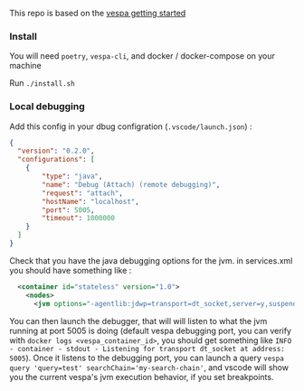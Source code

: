 This repo is based on the [vespa getting started](https://github.com/vespa-engine/sample-apps/tree/master/news)

### Install

You will need `poetry`, `vespa-cli`, and docker / docker-compose on your machine

Run `./install.sh`


### Local debugging

Add this config in your dbug configration (`.vscode/launch.json`) :
```json
{
  "version": "0.2.0",
  "configurations": [
    {
        "type": "java",
        "name": "Debug (Attach) (remote debugging)",
        "request": "attach",
        "hostName": "localhost",
        "port": 5005,
        "timeout": 1000000
    }
  ]
}
```
Check that you have the java debugging options for the jvm. in services.xml you should have something like :
```xml
  <container id="stateless" version="1.0">
    <nodes>
      <jvm options="-agentlib:jdwp=transport=dt_socket,server=y,suspend=n,address=*:5005"/>
```
You can then launch the debugger, that will will listen to what the jvm running at port 5005 is doing (default vespa debugging port, you can verify with `docker logs <vespa_container_id>`, you should get something like `INFO - container - stdout - Listening for transport dt_socket at address: 5005`). Once it listens to the debugging port, you can launch a query `vespa query 'query=test' searchChain='my-search-chain'`, and vscode will show you the current vespa's jvm execution behavior, if you set breakpoints.